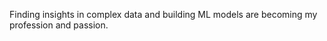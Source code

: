 Finding insights in complex data and building ML models are becoming my profession and passion. 
<!---
Gideon4PNG/Gideon4PNG is a ✨ special ✨ repository because its `README.md` (this file) appears on your GitHub profile.
You can click the Preview link to take a look at your changes.
--->
